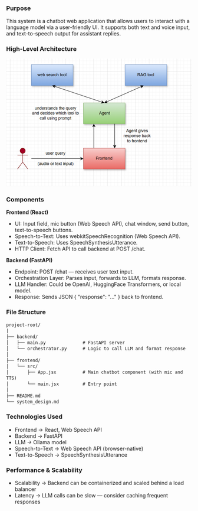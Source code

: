 ### Purpose

This system is a chatbot web application that allows users to interact with a language model via a user-friendly UI. It supports both text and voice input, and text-to-speech output for assistant replies.

### High-Level Architecture

![alt text](image.png)

### Components
**Frontend (React)**
* UI: Input field, mic button (Web Speech API), chat window, send button, text-to-speech buttons.
* Speech-to-Text: Uses webkitSpeechRecognition (Web Speech API).
* Text-to-Speech: Uses SpeechSynthesisUtterance.
* HTTP Client: Fetch API to call backend at POST /chat.

**Backend (FastAPI)**
* Endpoint: POST /chat — receives user text input.
* Orchestration Layer: Parses input, forwards to LLM, formats response.
* LLM Handler: Could be OpenAI, HuggingFace Transformers, or local model.
* Response: Sends JSON { "response": "..." } back to frontend.

### File Structure
```
project-root/
|
├── backend/
│   ├── main.py              # FastAPI server
│   └── orchestrator.py      # Logic to call LLM and format response
│
├── frontend/
│   └── src/
│       ├── App.jsx          # Main chatbot component (with mic and TTS)
│       └── main.jsx         # Entry point
│
├── README.md
└── system_design.md
```

### Technologies Used

* Frontend -> React, Web Speech API
* Backend -> FastAPI
* LLM -> Ollama model
* Speech-to-Text -> Web Speech API (browser-native)
* Text-to-Speech -> SpeechSynthesisUtterance

### Performance & Scalability

* Scalability -> Backend can be containerized and scaled behind a load balancer
* Latency -> LLM calls can be slow — consider caching frequent responses




